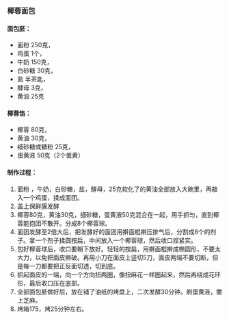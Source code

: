 ### 椰蓉面包

#### 面包胚：
* 面粉 250克，
* 鸡蛋 1个，
* 牛奶 150克，
* 白砂糖 30克，
* 盐 半茶匙，
* 酵母 3克，
* 黄油 25克

#### 椰蓉馅：
* 椰蓉 80克，
* 黄油 30克，
* 细砂糖或糖粉 25克，
* 蛋黄液 50克（2个蛋黄）

#### 制作过程：
1. 面粉 ，牛奶，白砂糖，盐，酵母，25克软化了的黄油全部放入大碗里，再敲入一个鸡蛋，揉成面团。
2. 盖上保鲜膜发酵
3. 椰蓉80克，黄油30克，细砂糖，蛋黄液50克混合在一起，用手抓匀，直到椰蓉能抱团不散开。分成8个椰蓉球。
4. 面团发酵至2倍大后，把发酵好的面团用擀面棍擀压排气后，分割成8个的剂子。拿一个剂子揉圆按扁，中间放入一个椰蓉球，然后收口捏紧实。
5. 包好椰蓉球后，收口要朝下放好。轻轻的按扁，用擀面棍擀成椭圆形，不要太大力，以免把面皮擀破。再用小刀在面皮上竖切5刀，面皮两端不要切断，但是每一刀都要把正反面切透，切到底。
6. 抓起面皮的一端，向一个方向扭两圈，像扭麻花一样圈起来，然后再绕成花环形，最后收口压在底部。
7. 全部面包胚做好后，放在铺了油纸的烤盘上，二次发酵30分钟。刷蛋黄液，撒上芝麻。
8. 烤箱175，烤25分钟左右。
